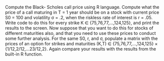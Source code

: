 Compute the Black- Scholes call price using R language.
Compute what the price of a call maturing in T = 1 year should be on a stock with current price S0 = 100 and volatility σ = .2, when the riskless rate of interest is r = .05. Write code to do this for every strike K ∈ {75,76,77,...,124,125}, and print the results to the screen. Now suppose that you want to do this for stocks of different maturities also, and that you need to use these prices to conduct some further analysis. For the same S0, r, and σ, populate a matrix with the prices of an option for strikes and maturities (K,T) ∈ {75,76,77,...,124,125} × {1/12,2/12,...23/12,2}. Again compare your results with the results from the built-in R function.
